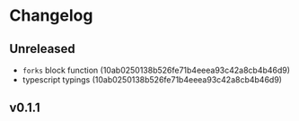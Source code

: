 # Changelog

## Unreleased

- `forks` block function (10ab0250138b526fe71b4eeea93c42a8cb4b46d9)
- typescript typings (10ab0250138b526fe71b4eeea93c42a8cb4b46d9)

## v0.1.1
